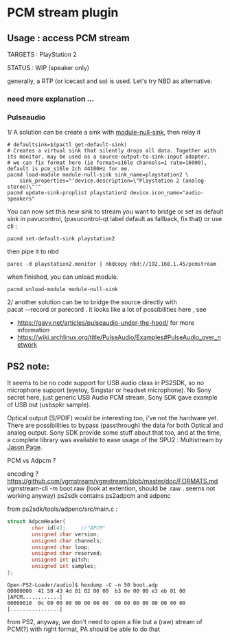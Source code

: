 # PCM stream plugin

## Usage : access PCM stream

TARGETS : PlayStation 2

STATUS : WIP (speaker only)

generally, a RTP (or icecast and so) is used. Let's try NBD as alternative.

### need more explanation ...

### Pulseaudio

1/ A solution can be create a sink with [module-null-sink](https://www.freedesktop.org/wiki/Software/PulseAudio/Documentation/User/Modules/#module-null-sink), then relay it

```shell
# defaultsink=$(pactl get-default-sink)
# Creates a virtual sink that silently drops all data. Together with its monitor, may be used as a source-output-to-sink-input adapter.
# we can fix format here (ie format=s16le channels=1 rate=16000), default is pcm_s16le 2ch 44100Hz for me.
pacmd load-module module-null-sink sink_name=playstation2 \
    sink_properties="'device.description=\"Playstation 2 (analog-stereo)\"'"
pacmd update-sink-proplist playstation2 device.icon_name="audio-speakers"
```

You can now set this new sink to stream you want to bridge or set as default sink in pavucontrol,
(pavucontrol-qt label default as fallback, fix that) or use cli :

```shell
pacmd set-default-sink playstation2
```

then pipe it to nbd

```shell
parec -d playstation2.monitor | nbdcopy nbd://192.168.1.45/pcmstream
```

when finished, you can unload module.

```shell
pacmd unload-module module-null-sink
```

2/ another solution can be to bridge the source directly with  
pacat --record or parecord . it looks like a lot of possibilities here , see 

* https://gavv.net/articles/pulseaudio-under-the-hood/ for more information
* https://wiki.archlinux.org/title/PulseAudio/Examples#PulseAudio_over_network

## PS2 note:

It seems to be no code support for USB audio class in PS2SDK, so no microphone support (eyetoy, Singstar or headset microphone).
No Sony secret here, just generic USB Audio PCM stream, Sony SDK gave example of USB out (usbspkr sample).

Optical output (S/PDIF) would be interesting too, i've not the hardware yet. There are possibilities to bypass (passthrough) the data for both
Optical and analog output. Sony SDK provide some stuff about that too, and at the time, a complete library was available to ease usage of the SPU2 : Multistream by [Jason Page](https://www.lemonamiga.com/interviews/jason_page/). 

PCM vs Adpcm ? 

encoding ? https://github.com/vgmstream/vgmstream/blob/master/doc/FORMATS.md
vgmstream-cli -m boot.raw (look at extention, should be .raw . seems not working anyway)
ps2sdk contains ps2adpcm and adpenc

from ps2sdk/tools/adpenc/src/main.c :

```c
struct AdpcmHeader{
        char id[4];     //"APCM"
        unsigned char version;
        unsigned char channels;
        unsigned char loop;
        unsigned char reserved;
        unsigned int pitch;
        unsigned int samples;
};
```
```shell
Open-PS2-Loader/audio]$ hexdump -C -n 50 boot.adp 
00000000  41 50 43 4d 01 02 00 00  b3 0e 00 00 e3 eb 01 00  |APCM............|
00000010  0c 00 00 00 00 00 00 00  00 00 00 00 00 00 00 00  |................|
```

from PS2, anyway, we don't need to open a file but a (raw) stream of PCM(?) with right format, PA should be able to do that

